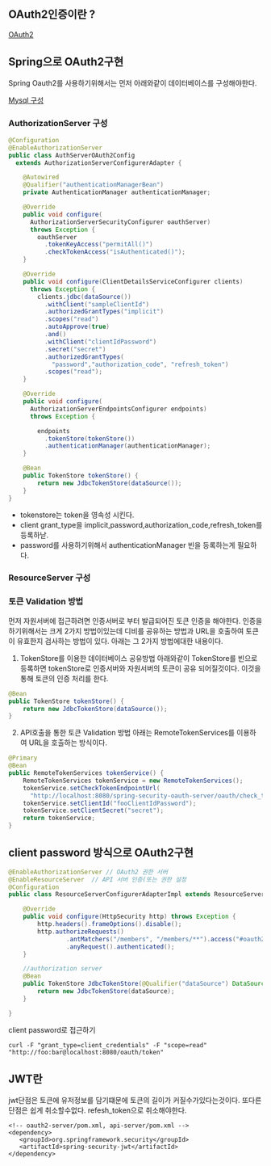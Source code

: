 ## OAuth2인증이란 ?
[OAuth2](https://minwan1.github.io/2018/02/24/2018-02-24-OAuth/)


## Spring으로 OAuth2구현
Spring Oauth2를 사용하기위해서는 먼저 아래와같이 데이터베이스를 구성해야한다.

[Mysql 구성](https://github.com/spring-projects/spring-security-oauth/blob/master/spring-security-oauth2/src/test/resources/schema.sql)
### AuthorizationServer 구성
```java
@Configuration
@EnableAuthorizationServer
public class AuthServerOAuth2Config
  extends AuthorizationServerConfigurerAdapter {

    @Autowired
    @Qualifier("authenticationManagerBean")
    private AuthenticationManager authenticationManager;

    @Override
    public void configure(
      AuthorizationServerSecurityConfigurer oauthServer)
      throws Exception {
        oauthServer
          .tokenKeyAccess("permitAll()")
          .checkTokenAccess("isAuthenticated()");
    }

    @Override
    public void configure(ClientDetailsServiceConfigurer clients)
      throws Exception {
        clients.jdbc(dataSource())
          .withClient("sampleClientId")
          .authorizedGrantTypes("implicit")
          .scopes("read")
          .autoApprove(true)
          .and()
          .withClient("clientIdPassword")
          .secret("secret")
          .authorizedGrantTypes(
            "password","authorization_code", "refresh_token")
          .scopes("read");
    }

    @Override
    public void configure(
      AuthorizationServerEndpointsConfigurer endpoints)
      throws Exception {

        endpoints
          .tokenStore(tokenStore())
          .authenticationManager(authenticationManager);
    }

    @Bean
    public TokenStore tokenStore() {
        return new JdbcTokenStore(dataSource());
    }
}

```
* tokenstore는 token을 영속성 시킨다.
* client grant_type을 implicit,password,authorization_code,refresh_token를 등록하낟.
* password를 사용하기위해서 authenticationManager 빈을 등록하는게 필요하다.



### ResourceServer 구성

### 토큰 Validation 방법
먼저 자원서버에 접근하려면 인증서버로 부터 발급되어진 토큰 인증을 해야한다. 인증을 하기위해서는 크게 2가지 방법이있는데 디비를 공유하는 방법과 URL을 호출하여 토큰이 유효한지 검사하는 방법이 있다. 아래는 그 2가지 방법에대한 내용이다.

1. TokenStore를 이용한 데이터베이스 공유방법
아래와같이 TokenStore를 빈으로 등록하면 tokenStore로 인증서버와 자원서버의 토큰이 공유 되어질것이다. 이것을 통해 토큰의 인증 처리를 한다.
```java
@Bean
public TokenStore tokenStore() {
    return new JdbcTokenStore(dataSource());
}
```
2. API호출을 통한 토큰 Validation 방법
아래는 RemoteTokenServices를 이용하여 URL을 호출하는 방식이다.
```java
@Primary
@Bean
public RemoteTokenServices tokenService() {
    RemoteTokenServices tokenService = new RemoteTokenServices();
    tokenService.setCheckTokenEndpointUrl(
      "http://localhost:8080/spring-security-oauth-server/oauth/check_token");
    tokenService.setClientId("fooClientIdPassword");
    tokenService.setClientSecret("secret");
    return tokenService;
}

```








## client password 방식으로 OAuth2구현

```java
@EnableAuthorizationServer // OAuth2 권한 서버
@EnableResourceServer  // API 서버 인증(또는 권한 설정
@Configuration
public class ResourceServerConfigurerAdapterImpl extends ResourceServerConfigurerAdapter {

    @Override
    public void configure(HttpSecurity http) throws Exception {
        http.headers().frameOptions().disable();
        http.authorizeRequests()
                .antMatchers("/members", "/members/**").access("#oauth2.hasScope('ROLE_USER')")
                .anyRequest().authenticated();
    }

    //authorization server
    @Bean
    public TokenStore JdbcTokenStore(@Qualifier("dataSource") DataSource dataSource) {
        return new JdbcTokenStore(dataSource);
    }

}
```
client password로 접근하기
```
curl -F "grant_type=client_credentials" -F "scope=read" "http://foo:bar@localhost:8080/oauth/token"
```







## JWT란

jwt단점은 토큰에 유저정보를 담기떄문에 토큰의 길이가 커질수가있다는것이다. 또다른단점은 쉽게 취소할수없다. refesh_token으로 취소해야한다.

```
<!-- oauth2-server/pom.xml, api-server/pom.xml -->
<dependency>
   <groupId>org.springframework.security</groupId>
   <artifactId>spring-security-jwt</artifactId>
</dependency>
```
